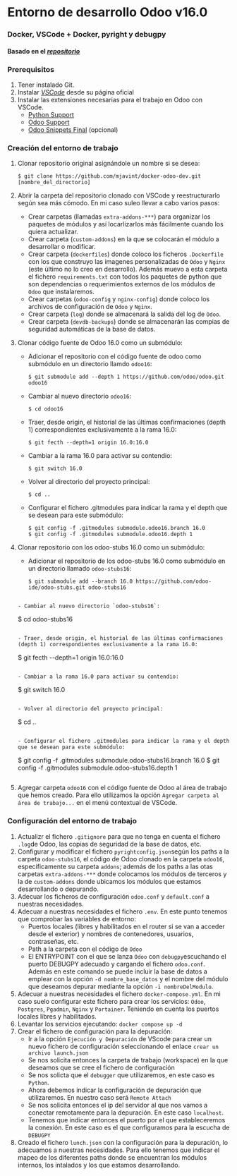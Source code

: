 # Entorno de desarrollo Odoo v16.0
### Docker, VSCode + Docker, pyright y debugpy
#### Basado en el _[repositorio](https://github.com/mjavint/docker-odoo-dev)_

### Prerequisitos

1. Tener instalado Git.
2. Instalar _[VSCode](https://code.visualstudio.com)_ desde su página oficial
3. Instalar las extensiones necesarias para el trabajo en Odoo con VSCode.
   - [Python Support](https://marketplace.visualstudio.com/items?itemName=donjayamanne.python-extension-pack)
   - [Odoo Support](https://marketplace.visualstudio.com/items?itemName=trinhanhngoc.vscode-odoo)
   - [Odoo Snippets Final](https://marketplace.visualstudio.com/items?itemName=mjavint.mjavint-odoo-snippets) (opcional)

### Creación del entorno de trabajo

1. Clonar repositorio original asignándole un nombre si se desea:

   ```
   $ git clone https://github.com/mjavint/docker-odoo-dev.git [nombre_del_directorio]
   ```

2. Abrir la carpeta del repositorio clonado con VSCode y reestructurarlo según sea más cómodo. En mi caso suleo llevar a cabo varios pasos:

   - Crear carpetas (llamadas `extra-addons-***`) para organizar los paquetes de módulos y así locarlizarlos más fácilmente cuando los quiera actualizar.
   - Crear carpeta (`custom-addons`) en la que se colocarán el módulo a desarrollar o modificar.
   - Crear carpeta (`dockerfiles`) donde coloco los ficheros `.Dockerfile` con los que construyo las imagenes personalizadas de `Odoo` y `Nginx` (este último no lo creo en desarrollo). Además muevo a esta carpeta el fichero `requirements.txt` con todos los paquetes de python que son dependencias o requerimientos externos de los módulos de `Odoo` que instalaremos.
   - Crear carpetas (`odoo-config` y `nginx-config`) donde coloco los archivos de configuración de `Odoo` y `Nginx`.
   - Crear carpeta (`log`) donde se almacenará la salida del log de `Odoo`.
   - Crear carpeta (`devdb-backups`) donde se almacenarán las compias de seguridad automáticas de la base de datos.

3. Clonar código fuente de Odoo 16.0 como un submódulo:

   - Adicionar el repositorio con el código fuente de odoo como submódulo en un directorio llamdo `odoo16`:

     ```
     $ git submodule add --depth 1 https://github.com/odoo/odoo.git odoo16
     ```

   - Cambiar al nuevo directorio `odoo16`:

     ```
     $ cd odoo16
     ```

   - Traer, desde origin, el historial de las últimas confirmaciones (depth 1) correspondientes exclusivamente a la rama 16.0:

      ```
      $ git fecth --depth=1 origin 16.0:16.0
      ```

   - Cambiar a la rama 16.0 para activar su contendio:

     ```
     $ git switch 16.0
     ```

   - Volver al directorio del proyecto principal:

     ```
     $ cd ..
     ```

   - Configurar el fichero .gitmodules para indicar la rama y el depth que se desean para este submódulo:

     ```
     $ git config -f .gitmodules submodule.odoo16.branch 16.0
     $ git config -f .gitmodules submodule.odoo16.depth 1
     ```

4. Clonar repositorio con los odoo-stubs 16.0 como un submódulo:

   - Adicionar el repositorio de los odoo-stubs 16.0 como submódulo en un directorio llamado `odoo-stubs16`:

     ```
     $ git submodule add --branch 16.0 https://github.com/odoo-ide/odoo-stubs.git odoo-stubs16
    ```

   - Cambiar al nuevo directorio `odoo-stubs16`:

     ```
     $ cd odoo-stubs16
     ```

   - Traer, desde origin, el historial de las últimas confirmaciones (depth 1) correspondientes exclusivamente a la rama 16.0:

      ```
      $ git fecth --depth=1 origin 16.0:16.0
      ```

   - Cambiar a la rama 16.0 para activar su contendio:

     ```
     $ git switch 16.0
     ```

   - Volver al directorio del proyecto principal:

     ```
     $ cd ..
     ```

   - Configurar el fichero .gitmodules para indicar la rama y el depth que se desean para este submódulo:

     ```
     $ git config -f .gitmodules submodule.odoo-stubs16.branch 16.0
     $ git config -f .gitmodules submodule.odoo-stubs16.depth 1
     ```

5. Agregar carpeta `odoo16` con el código fuente de Odoo al área de trabajo que hemos creado. Para ello utilizamos la opción `Agregar carpeta al área de trabajo...` en el menú contextual de VSCode.

### Configuración del entorno de trabajo

1. Actualizr el fichero `.gitignore` para que no tenga en cuenta el fichero `.log`de Odoo, las copias de seguridad de la base de datos, etc.
2. Configurar y modificar el fichero `pyrightconfig.json`según los paths a la carpeta `odoo-stubs16`, el código de Odoo clonado en la carpeta `odoo16`, específicamente su carpeta `addons`; además de los paths a las otas carpetas `extra-addons-***` donde colocamos los módulos de terceros y la de `custom-addons` donde ubicamos los módulos que estamos desarrollando o depurando.
3. Adecuar los ficheros de configuración `odoo.conf` y `default.conf` a nuestras necesidades.
4. Adecuar a nuestras necesidades el fichero `.env`. En este punto tenemos que comprobar las variables de entorno:
   - Puertos locales (libres y habilitados en el router si se van a acceder desde el exterior) y nombres de contenedores, usuarios, contraseñas, etc.
   - Path a la carpeta con el código de `Odoo`
   - El ENTRYPOINT con el que se lanza `Odoo` con  `debugpy`escuchando el puerto DEBUGPY adecuado y cargando el fichero `odoo.conf`. 
   Además en este comando se puede incluir la base de datos a emplear con la opción `-d nombre_base_datos` y el nombre del módulo que deseamos depurar mediante la opción `-i nombreDelModulo`.
5. Adecuar a nuestras necesidades el fichero   `docker-compose.yml`. En mi caso suelo configurar este fichero para crear los servicios: `Odoo`, `Postgres`, `Pgadmin`, `Nginx` y `Portainer`. Teniendo en cuenta los puertos locales libres y habilitados.
6. Levantar los servicios ejecutando:
`docker compose up -d`
7. Crear el fichero de configuración para la depuración:
   - Ir a la opción `Ejecución y Depuración` de VScode para crear un nuevo fichero de configuración seleccionando el enlace `crear un archivo launch.json`
   - Se nos solicita entonces la carpeta de trabajo (workspace) en la que deseamos que se cree      el fichero de configuración
   - Se nos solicta que el `debugger` que utilizaremos, en este caso es `Python`.
   - Ahora debemos indicar la configuración de depuración que utilizaremos. En nuestro caso será `Remote Attach`
   - Se nos solicita entonces el ip del servidor al que nos vamos a conectar remotamente para la depuración. En este caso `localhost`.
   - Tenemos que indicar entonces el puerto por el que estableceremos la conexión. En este caso es el que configuramos para la escucha de `DEBUGPY`
8. Creado el fichero `lunch.json` con la configuración para la depuración, lo adecuamos a nuestras necesidades. Para ello tenemos que indicar el mapeo de los diferentes paths donde se encuentran los módulos internos, los intalados y los que estamos desarrollando.  

